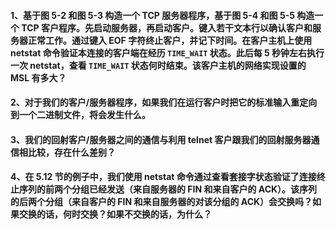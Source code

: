 #### 1、基于图 5-2 和图 5-3 构造一个 TCP 服务器程序，基于图 5-4 和图 5-5 构造一个 TCP 客户程序。先启动服务器，再启动客户。键入若干文本行以确认客户和服务器正常工作。通过键入 EOF 字符终止客户，并记下时间。在客户主机上使用 netstat 命令验证本连接的客户端在经历 `TIME_WAIT` 状态。此后每 5 秒钟左右执行一次 netstat，查看 `TIME_WAIT` 状态何时结束。该客户主机的网络实现设置的 MSL 有多大？

#### 2、对于我们的客户/服务器程序，如果我们在运行客户时把它的标准输入重定向到一个二进制文件，将会发生什么。

#### 3、我们的回射客户/服务器之间的通信与利用 telnet 客户跟我们的回射服务器通信相比较，存在什么差别？

#### 4、在 5.12 节的例子中，我们使用 netstat 命令通过查看套接字状态验证了连接终止序列的前两个分组已经发送（来自服务器的 FIN 和来自客户的 ACK）。该序列的后两个分组（来自客户的 FIN 和来自服务器的对该分组的 ACK）会交换吗？如果交换的话，何时交换？如果不交换的话，为什么？

